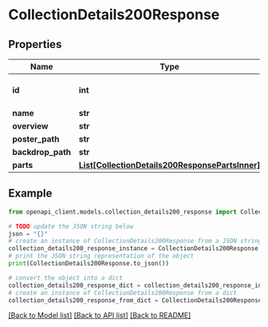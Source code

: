 # CollectionDetails200Response


## Properties

Name | Type | Description | Notes
------------ | ------------- | ------------- | -------------
**id** | **int** |  | [optional] [default to 0]
**name** | **str** |  | [optional] 
**overview** | **str** |  | [optional] 
**poster_path** | **str** |  | [optional] 
**backdrop_path** | **str** |  | [optional] 
**parts** | [**List[CollectionDetails200ResponsePartsInner]**](CollectionDetails200ResponsePartsInner.md) |  | [optional] 

## Example

```python
from openapi_client.models.collection_details200_response import CollectionDetails200Response

# TODO update the JSON string below
json = "{}"
# create an instance of CollectionDetails200Response from a JSON string
collection_details200_response_instance = CollectionDetails200Response.from_json(json)
# print the JSON string representation of the object
print(CollectionDetails200Response.to_json())

# convert the object into a dict
collection_details200_response_dict = collection_details200_response_instance.to_dict()
# create an instance of CollectionDetails200Response from a dict
collection_details200_response_from_dict = CollectionDetails200Response.from_dict(collection_details200_response_dict)
```
[[Back to Model list]](../README.md#documentation-for-models) [[Back to API list]](../README.md#documentation-for-api-endpoints) [[Back to README]](../README.md)


